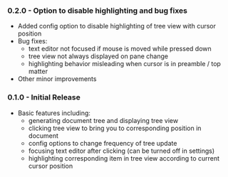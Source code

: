 ### 0.2.0 - Option to disable highlighting and bug fixes
* Added config option to disable highlighting of tree view with cursor position
* Bug fixes:
    * text editor not focused if mouse is moved while pressed down
    * tree view not always displayed on pane change
    * highlighting behavior misleading when cursor is in preamble / top matter
* Other minor improvements

### 0.1.0 - Initial Release
* Basic features including:
    * generating document tree and displaying tree view
    * clicking tree view to bring you to corresponding position in document
    * config options to change frequency of tree update
    * focusing text editor after clicking (can be turned off in settings)
    * highlighting corresponding item in tree view according to current cursor position

